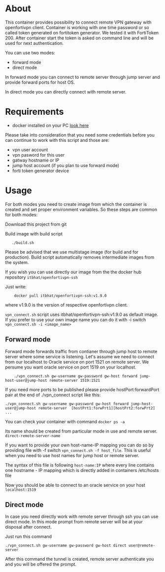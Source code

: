 # About

This container provides possibility to connect remote VPN gateway with openfortivpn client. Container is working with one time password or so called token generated on fortitoken generator. We tested it with FortiToken 200. After container start the token is asked on command line and will be used for next authentication.

You can use two modes:

- forward mode
- direct mode

In forward mode you can connect to remote server through jump server and provide forward ports for host OS.

In direct mode you can directly connect with remote server.

# Requirements

- docker installed on your PC [look here](https://docs.docker.com/install/)

Please take into consideration that you need some credentials before you can continue to work with this script and those are:

- vpn user account
- vpn pasword for this user
- gatway hostname or IP
- jump host account (if you plan to use forward mode)
- forti token generator device

# Usage

For both modes you need to create image from which the container is created and set proper environment variables. So these steps are common for both modes:

Download this project from git

Build image with build script

```
   ./build.sh
```

Please be advised that we use multistage image (for build and for production). Build script automatically removes intermediate images from the system.

If you wish you can use directly our image from the the docker hub repository `itbhat/openfortivpn-ssh`

Just write:

```
    docker pull itbhat/openfortivpn-ssh:v1.9.0
```
where v1.9.0 is the version of respective openfortivpn client.

`vpn_connect.sh` script uses itbhat/openfortivpn-ssh:v1.9.0 as default image.
If you prefer to use your own image name you can do it with -i switch
`vpn_connect.sh -i <image_name>`

## Forward mode

Forward mode forwards traffic from contianer through jump host to remote server where some service is listening. Let's assume we need to connect from our localhost to Oracle service on port 1521 on remote server.
We persume you want oracle service on port 1519 on your localhost.

```
    ./vpn_connect.sh gw-username gw-password gw-host forward jump-host-user@jump-host remote-server 1519:1521
```

If you need more ports to be published please provide hostPort:forwardPort pair at the end of ./vpn_connect script like this:

```
./vpn_connect.sh gw-username gw-password gw-host forward jump-host-user@jump-host remote-server  [hostPrt1:forwPrt1][hostPrt2:forwPrt2] ...
```

You can check your container with command ``docker ps -a``

Its name should be created from particular mode in use and remote server.
`direct-remote-server-name`

If you want to provide your own host-name-IP mapping you can do so by providing file with -f switch `vpn_connect.sh -f host_file`.
This is useful when you need to use host names for jump host or remote server.

The syntax of this file is following
`host-name:IP`
where every line contains one hostname - IP mapping which is directly added in containers /etc/hosts file

Now you should be able to connect to an oracle service on your host ``localhost:1519``

## Direct mode

In case you need directly work with remote server through ssh you can use direct mode. In this mode prompt from remote server will be at your disposal after connect.

Just run this command

```
./vpn_connect.sh gw-username gw-password gw-host direct user@remote-server
```

After this command the tunnel is created, remote server authenticate you and you will be offered the prompt.